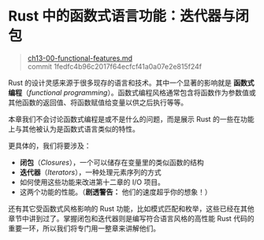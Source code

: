 # Rust 中的函数式语言功能：迭代器与闭包

> [ch13-00-functional-features.md](https://github.com/rust-lang/book/blob/master/src/ch13-00-functional-features.md)
> <br>
> commit 1fedfc4b96c2017f64ecfcf41a0a07e2e815f24f

Rust 的设计灵感来源于很多现存的语言和技术。其中一个显著的影响就是 **函数式编程**（*functional programming*）。函数式编程风格通常包含将函数作为参数值或其他函数的返回值、将函数赋值给变量以供之后执行等等。

本章我们不会讨论函数式编程是或不是什么的问题，而是展示 Rust 的一些在功能上与其他被认为是函数式语言类似的特性。

更具体的，我们将要涉及：

* **闭包**（*Closures*），一个可以储存在变量里的类似函数的结构
* **迭代器**（*Iterators*），一种处理元素序列的方式
* 如何使用这些功能来改进第十二章的 I/O 项目。
* 这两个功能的性能。（**剧透警告：** 他们的速度超乎你的想象！）

还有其它受函数式风格影响的 Rust 功能，比如模式匹配和枚举，这些已经在其他章节中讲到过了。掌握闭包和迭代器则是编写符合语言风格的高性能 Rust 代码的重要一环，所以我们将专门用一整章来讲解他们。
